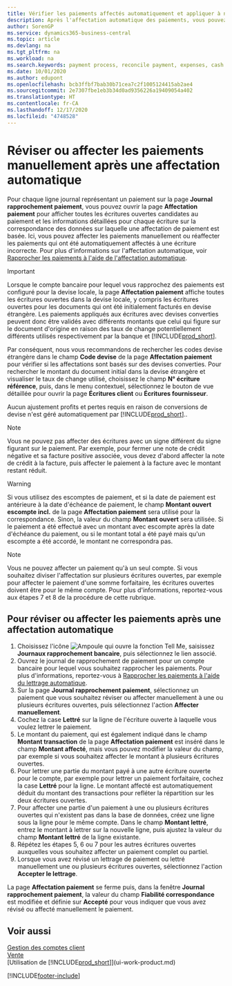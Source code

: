 ```yaml
---
title: Vérifier les paiements affectés automatiquement et appliquer à nouveau les paiements manuellement | Microsoft Docs
description: Après l'affectation automatique des paiements, vous pouvez consulter toutes les écritures d'un paiement et appliquer à nouveau manuellement celles dont l'affectation était incorrecte.
author: SorenGP
ms.service: dynamics365-business-central
ms.topic: article
ms.devlang: na
ms.tgt_pltfrm: na
ms.workload: na
ms.search.keywords: payment process, reconcile payment, expenses, cash receipts
ms.date: 10/01/2020
ms.author: edupont
ms.openlocfilehash: bcb3ffbf7bab30b71cea7c2f1005124415ab2ae4
ms.sourcegitcommit: 2e7307fbe1eb3b34d0ad9356226a19409054a402
ms.translationtype: HT
ms.contentlocale: fr-CA
ms.lasthandoff: 12/17/2020
ms.locfileid: "4748528"
---
```

# <a name="review-or-apply-payments-manually-after-automatic-application"></a>Réviser ou affecter les paiements manuellement après une affectation automatique
Pour chaque ligne journal représentant un paiement sur la page **Journal rapprochement paiement**, vous pouvez ouvrir la page **Affectation paiement** pour afficher toutes les écritures ouvertes candidates au paiement et les informations détaillées pour chaque écriture sur la correspondance des données sur laquelle une affectation de paiement est basée. Ici, vous pouvez affecter les paiements manuellement ou réaffecter les paiements qui ont été automatiquement affectés à une écriture incorrecte. Pour plus d'informations sur l'affectation automatique, voir [Rapprocher les paiements à l'aide de l'affectation automatique](receivables-how-reconcile-payments-auto-application.md).

> [!IMPORTANT]  
>   Lorsque le compte bancaire pour lequel vous rapprochez des paiements est configuré pour la devise locale, la page **Affectation paiement** affiche toutes les écritures ouvertes dans la devise locale, y compris les écritures ouvertes pour les documents qui ont été initialement facturés en devise étrangère. Les paiements appliqués aux écritures avec devises converties peuvent donc être validés avec différents montants que celui qui figure sur le document d'origine en raison des taux de change potentiellement différents utilisés respectivement par la banque et [!INCLUDE[prod_short](includes/prod_short.md)].

Par conséquent, nous vous recommandons de rechercher les codes devise étrangère dans le champ **Code devise** de la page **Affectation paiement** pour vérifier si les affectations sont basés sur des devises converties. Pour rechercher le montant du document initial dans la devise étrangère et visualiser le taux de change utilisé, choisissez le champ **N° écriture référence**, puis, dans le menu contextuel, sélectionnez le bouton de vue détaillée pour ouvrir la page **Écritures client** ou **Écritures fournisseur**.

Aucun ajustement profits et pertes requis en raison de conversions de devise n'est géré automatiquement par [!INCLUDE[prod_short](includes/prod_short.md)]..

> [!NOTE]  
>   Vous ne pouvez pas affecter des écritures avec un signe différent du signe figurant sur le paiement. Par exemple, pour fermer une note de crédit négative et sa facture positive associée, vous devez d'abord affecter la note de crédit à la facture, puis affecter le paiement à la facture avec le montant restant réduit.

> [!WARNING]  
>   Si vous utilisez des escomptes de paiement, et si la date de paiement est antérieure à la date d'échéance de paiement, le champ **Montant ouvert escompte incl.** de la page **Affectation paiement** sera utilisé pour la correspondance. Sinon, la valeur du champ **Montant ouvert** sera utilisée. Si le paiement a été effectué avec un montant avec escompte après la date d'échéance du paiement, ou si le montant total a été payé mais qu'un escompte a été accordé, le montant ne correspondra pas.

> [!NOTE]  
>   Vous ne pouvez affecter un paiement qu'à un seul compte. Si vous souhaitez diviser l'affectation sur plusieurs écritures ouvertes, par exemple pour affecter le paiement d'une somme forfaitaire, les écritures ouvertes doivent être pour le même compte. Pour plus d'informations, reportez-vous aux étapes 7 et 8 de la procédure de cette rubrique.

## <a name="to-review-or-apply-payments-after-automatic-application"></a>Pour réviser ou affecter les paiements après une affectation automatique
1. Choisissez l'icône ![Ampoule qui ouvre la fonction Tell Me](media/ui-search/search_small.png "Dites-moi ce que vous voulez faire"), saisissez **Journaux rapprochement bancaire**, puis sélectionnez le lien associé.
2. Ouvrez le journal de rapprochement de paiement pour un compte bancaire pour lequel vous souhaitez rapprocher les paiements. Pour plus d'informations, reportez-vous à [Rapprocher les paiements à l'aide du lettrage automatique](receivables-how-reconcile-payments-auto-application.md).
3. Sur la page **Journal rapprochement paiement**, sélectionnez un paiement que vous souhaitez réviser ou affecter manuellement à une ou plusieurs écritures ouvertes, puis sélectionnez l'action **Affecter manuellement**.
4. Cochez la case **Lettré** sur la ligne de l'écriture ouverte à laquelle vous voulez lettrer le paiement.
5. Le montant du paiement, qui est également indiqué dans le champ **Montant transaction** de la page **Affectation paiement** est inséré dans le champ **Montant affecté**, mais vous pouvez modifier la valeur du champ, par exemple si vous souhaitez affecter le montant à plusieurs écritures ouvertes.
6. Pour lettrer une partie du montant payé à une autre écriture ouverte pour le compte, par exemple pour lettrer un paiement forfaitaire, cochez la case **Lettré** pour la ligne. Le montant affecté est automatiquement déduit du montant des transactions pour refléter la répartition sur les deux écritures ouvertes.
7. Pour affecter une partie d'un paiement à une ou plusieurs écritures ouvertes qui n'existent pas dans la base de données, créez une ligne sous la ligne pour le même compte. Dans le champ **Montant lettré**, entrez le montant à lettrer sur la nouvelle ligne, puis ajustez la valeur du champ **Montant lettré** de la ligne existante.
8. Répétez les étapes 5, 6 ou 7 pour les autres écritures ouvertes auxquelles vous souhaitez affecter un paiement complet ou partiel.
9. Lorsque vous avez révisé un lettrage de paiement ou lettré manuellement une ou plusieurs écritures ouvertes, sélectionnez l'action **Accepter le lettrage**.

La page **Affectation paiement** se ferme puis, dans la fenêtre **Journal rapprochement paiement**, la valeur du champ **Fiabilité correspondance** est modifiée et définie sur **Accepté** pour vous indiquer que vous avez révisé ou affecté manuellement le paiement.

## <a name="see-also"></a>Voir aussi
[Gestion des comptes client](receivables-manage-receivables.md)  
[Vente](sales-manage-sales.md)  
[Utilisation de [!INCLUDE[prod_short](includes/prod_short.md)]](ui-work-product.md)


[!INCLUDE[footer-include](includes/footer-banner.md)]
